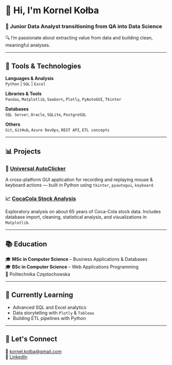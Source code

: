# 👋 Hi, I'm Kornel Kołba

### 🎯 Junior Data Analyst transitioning from QA into Data Science  
🔍 I’m passionate about extracting value from data and building clean, meaningful analyses.

---

## 🧰 Tools & Technologies

**Languages & Analysis**  
`Python` | `SQL` | `Excel`  

**Libraries & Tools**  
`Pandas`, `Matplotlib`, `Seaborn`, `Plotly`, `PyAutoGUI`, `Tkinter`

**Databases**  
`SQL Server`, `Oracle`, `SQLite`, `PostgreSQL`

**Others**  
`Git`, `GitHub`, `Azure DevOps`, `REST API`, `ETL concepts`

---

## 📊 Projects

### 🧪 [Universal AutoClicker](https://github.com/Solendris/Universal_Autoclicker)
A cross-platform GUI application for recording and replaying mouse & keyboard actions — built in Python using `tkinter`, `pyautogui`, `keyboard`.

### 📈 [CocaCola Stock Analysis](https://github.com/Solendris/CocaCola_stock)
Exploratory analysis on about 65 years of Coca-Cola stock data. Includes database import, cleaning, statistical analysis, and visualizations in `Matplotlib`.

---

## 📚 Education

🎓 **MSc in Computer Science** – Business Applications & Databases  
🎓 **BSc in Computer Science** – Web Applications Programming  
📍 Politechnika Częstochowska

---

## 🔎 Currently Learning

- Advanced SQL and Excel analytics
- Data storytelling with `Plotly` & `Tableau`
- Building ETL pipelines with Python

---

## 🤝 Let's Connect

📧 [kornel.kolba@gmail.com](mailto:kornel.kolba@gmail.com)  
🔗 [LinkedIn](https://www.linkedin.com/in/kornel-ko%C5%82ba-b44446284)
